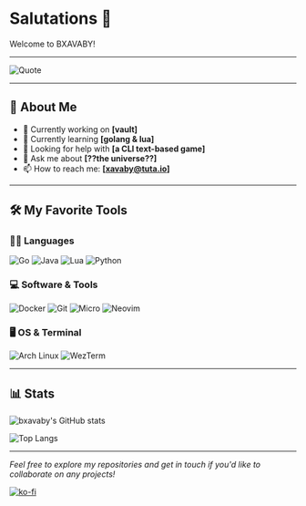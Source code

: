 # Salutations 👋

Welcome to BXAVABY!

---

![Quote](https://quotes-github-readme.vercel.app/api?type=horizontal&theme=tokyonight)

---

## 🚀 About Me

- 🔭 Currently working on **[vault]**
- 🌱 Currently learning **[golang & lua]**
- 🤔 Looking for help with **[a CLI text-based game]**
- 💬 Ask me about **[??the universe??]**
- 📫 How to reach me: **[xavaby@tuta.io]**

---

## 🛠️ My Favorite Tools

### 👨‍💻 Languages

![Go](https://img.shields.io/badge/Go-00ADD8?style=for-the-badge&logo=go&logoColor=white)
![Java](https://img.shields.io/badge/Java-ED8B00?style=for-the-badge&logo=java&logoColor=white)
![Lua](https://img.shields.io/badge/Lua-2C2D72?style=for-the-badge&logo=lua&logoColor=white)
![Python](https://img.shields.io/badge/Python-3776AB?style=for-the-badge&logo=python&logoColor=white)

### 💻 Software & Tools

![Docker](https://img.shields.io/badge/Docker-2496ED?style=for-the-badge&logo=docker&logoColor=white)
![Git](https://img.shields.io/badge/Git-F05032?style=for-the-badge&logo=git&logoColor=white)
![Micro](https://img.shields.io/badge/Micro_Text_Editor-000000?style=for-the-badge&logoColor=white)
![Neovim](https://img.shields.io/badge/Neovim-57A143?style=for-the-badge&logo=neovim&logoColor=white)

### 🖥️ OS & Terminal

![Arch Linux](https://img.shields.io/badge/Arch_Linux-1793D1?style=for-the-badge&logo=arch-linux&logoColor=white)
![WezTerm](https://img.shields.io/badge/WezTerm-090909?style=for-the-badge&logoColor=white)

---

## 📊 Stats

![bxavaby's GitHub stats](https://github-readme-stats.vercel.app/api?username=bxavaby&show_icons=true&theme=tokyonight)

![Top Langs](https://github-readme-stats.vercel.app/api/top-langs/?username=bxavaby&layout=compact&theme=tokyonight)

---

*Feel free to explore my repositories and get in touch if you'd like to collaborate on any projects!*

[![ko-fi](https://ko-fi.com/img/githubbutton_sm.svg)](https://ko-fi.com/P5P116XU3H)
